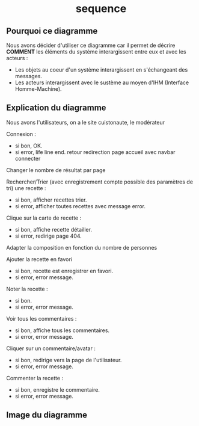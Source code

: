 # <center> sequence </center>

## Pourquoi ce diagramme

Nous avons décider d'utiliser ce diagramme car il permet de décrire **COMMENT** les éléments du système interargissent entre eux et avec les acteurs :
- Les objets au coeur d'un système interargissent en s'échangeant des messages.
- Les acteurs interargissent avec le sustème au moyen d'IHM (Interface Homme-Machine).

## Explication du diagramme

Nous avons l'utilisateurs, on a le site cuistonaute, le modérateur

Connexion :
- si bon, OK.
- si error, life line end.
retour redirection page accueil avec navbar connecter

Changer le nombre de résultat par page 

Rechercher/Trier (avec enregistrement compte possible des paramètres de tri) une recette :
- si bon, afficher recettes trier.
- si error, afficher toutes recettes avec message error.


Clique sur la carte de recette : 
- si bon, affiche recette détailler.
- si error, redirige page 404.

Adapter la composition en fonction du nombre de personnes

Ajouter la recette en favori
- si bon, recette est enregistrer en favori.
- si error, error message.

Noter la recette :
- si bon.
- si error, error message.

Voir tous les commentaires :
- si bon, affiche tous les commentaires.
- si error, error message.

Cliquer sur un commentaire/avatar :
- si bon, redirige vers la page de l'utilisateur.
- si error, error message.

Commenter la recette :
- si bon, enregistre le commentaire.
- si error, error message.



## Image du diagramme